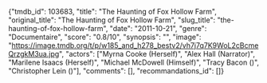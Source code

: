 {"tmdb_id": 103683, "title": "The Haunting of Fox Hollow Farm", "original_title": "The Haunting of Fox Hollow Farm", "slug_title": "the-haunting-of-fox-hollow-farm", "date": "2011-10-21", "genre": "Documentaire", "score": "0.8/10", "synopsis": "", "image": "https://image.tmdb.org/t/p/w185_and_h278_bestv2/vh7j7q7K9WoL2cBcmeQrzgkM3ua.jpg", "actors": ["Myrna Cooke (Herself)", "Alex Hall (Narrator)", "Marilene Isaacs (Herself)", "Michael McDowell (Himself)", "Tracy Bacon ()", "Christopher Lein ()"], "comments": [], "recommandations_id": []}